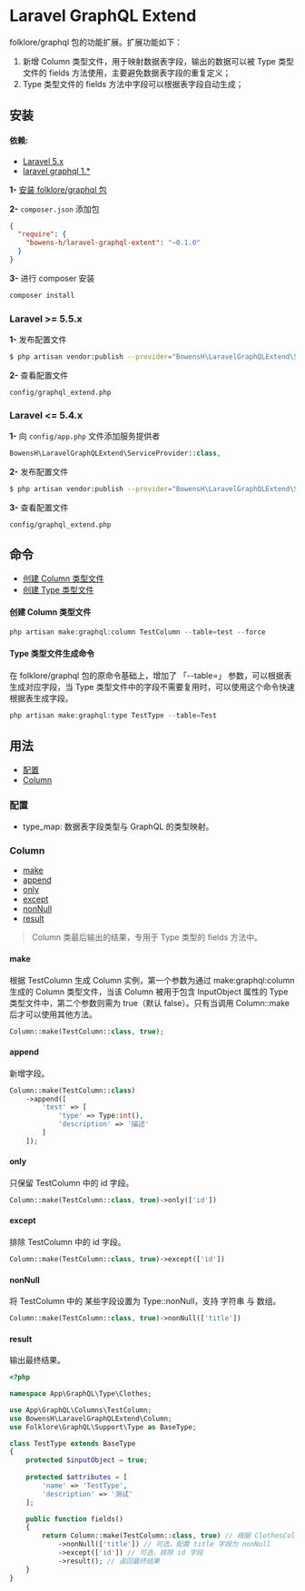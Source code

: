 # Laravel GraphQL Extend

folklore/graphql 包的功能扩展。扩展功能如下：
1. 新增 Column 类型文件，用于映射数据表字段，输出的数据可以被 Type 类型文件的 fields 方法使用，主要避免数据表字段的重复定义；
2. Type 类型文件的 fields 方法中字段可以根据表字段自动生成；

## 安装

#### 依赖:

* [Laravel 5.x](https://github.com/laravel/laravel)
* [laravel graphql 1.*](https://github.com/Folkloreatelier/laravel-graphql)

**1-** [安装 folklore/graphql 包](https://github.com/Folkloreatelier/laravel-graphql)

**2-** `composer.json` 添加包

```json
{
  "require": {
    "bowens-h/laravel-graphql-extent": "~0.1.0"
  }
}
```

**3-** 进行 composer 安装
```bash
composer install
```

### Laravel >= 5.5.x

**1-** 发布配置文件

```bash
$ php artisan vendor:publish --provider="BowensH\LaravelGraphQLExtend\ServiceProvider"
```

**2-** 查看配置文件

```
config/graphql_extend.php
```

### Laravel <= 5.4.x

**1-** 向 `config/app.php` 文件添加服务提供者

```php
BowensH\LaravelGraphQLExtend\ServiceProvider::class,
```

**2-** 发布配置文件

```bash
$ php artisan vendor:publish --provider="BowensH\LaravelGraphQLExtend\ServiceProvider"
```

**3-** 查看配置文件

```
config/graphql_extend.php
```

## 命令

- [创建 Column 类型文件](#make-column)
- [创建 Type 类型文件](#make-type)

<a name="make-column"></a>
#### 创建 Column 类型文件

```php
php artisan make:graphql:column TestColumn --table=test --force
```

<a name="make-type"></a>
#### Type 类型文件生成命令

在 folklore/graphql 包的原命令基础上，增加了 「--table=」 参数，可以根据表生成对应字段，当 Type 类型文件中的字段不需要复用时，可以使用这个命令快速根据表生成字段。

```php
php artisan make:graphql:type TestType --table=Test
```

## 用法

- [配置](#config)
- [Column](#column)

<a name="config"></a>
### 配置

- type_map: 数据表字段类型与 GraphQL 的类型映射。

### Column

- [make](#make)
- [append](#append)
- [only](#only)
- [except](#except)
- [nonNull](#nonNull)
- [result](#result)

> Column 类最后输出的结果，专用于 Type 类型的 fields 方法中。

#### make

根据 TestColumn 生成 Column 实例，第一个参数为通过 make:graphql:column 生成的 Column 类型文件，当该 Column 被用于包含 InputObject 属性的 Type 类型文件中，第二个参数则需为 true（默认 false）。只有当调用 Column::make 后才可以使用其他方法。

```php
Column::make(TestColumn::class, true);
```

#### append

新增字段。

```php
Column::make(TestColumn::class)
    ->append([
        'test' => [
            'type' => Type:int(),
            'description' => '描述'
        ]
    ]);
```

#### only

只保留 TestColumn 中的 id 字段。

```php
Column::make(TestColumn::class, true)->only(['id'])
```

#### except

排除 TestColumn 中的 id 字段。

```php
Column::make(TestColumn::class, true)->except(['id'])
```

#### nonNull

将 TestColumn 中的 某些字段设置为 Type::nonNull，支持 字符串 与 数组。

```php
Column::make(TestColumn::class, true)->nonNull(['title'])
```

#### result

输出最终结果。

```php
<?php

namespace App\GraphQL\Type\Clothes;

use App\GraphQL\Columns\TestColumn;
use BowensH\LaravelGraphQLExtend\Column;
use Folklore\GraphQL\Support\Type as BaseType;

class TestType extends BaseType
{
    protected $inputObject = true;
    
    protected $attributes = [
        'name' => 'TestType',
        'description' => '测试'
    ];

    public function fields()
    {
        return Column::make(TestColumn::class, true) // 根据 ClothesColumn 生成 Column 实例
            ->nonNull(['title']) // 可选，配置 title 字段为 nonNull
            ->except(['id']) // 可选，排除 id 字段
            ->result(); // 返回最终结果
    }
}
```

